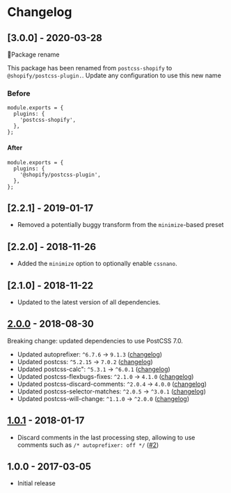 # Changelog

<!-- ## [Unreleased] -->

## [3.0.0] - 2020-03-28

🚨Package rename

This package has been renamed from `postcss-shopify` to `@shopify/postcss-plugin.`. Update any configuration to use this new name


### Before

```
module.exports = {
  plugins: {
    'postcss-shopify',
  },
};
```

#### After
```
module.exports = {
  plugins: {
    '@shopify/postcss-plugin',
  },
};
```

## [2.2.1] - 2019-01-17

- Removed a potentially buggy transform from the `minimize`-based preset

## [2.2.0] - 2018-11-26

- Added the `minimize` option to optionally enable `cssnano`.

## [2.1.0] - 2018-11-22

- Updated to the latest version of all dependencies.

## [2.0.0] - 2018-08-30

Breaking change: updated dependencies to use PostCSS 7.0.

- Updated autoprefixer: `^6.7.6` -> `9.1.3` ([changelog](https://github.com/postcss/autoprefixer/blob/master/CHANGELOG.md))
- Updated postcss: `^5.2.15` -> `7.0.2` ([changelog](https://github.com/postcss/postcss/blob/master/CHANGELOG.md))
- Updated postcss-calc": `^5.3.1` -> `^6.0.1` ([changelog](https://github.com/postcss/postcss-calc/blob/master/CHANGELOG.md))
- Updated postcss-flexbugs-fixes: `^2.1.0` -> `4.1.0` ([changelog](https://github.com/luisrudge/postcss-flexbugs-fixes/blob/master/CHANGELOG.md))
- Updated postcss-discard-comments: `^2.0.4` -> `4.0.0` ([changelog](https://github.com/cssnano/cssnano/blob/master/packages/postcss-discard-comments/CHANGELOG.md))
- Updated postcss-selector-matches: `^2.0.5` -> `^3.0.1` ([changelog](https://github.com/postcss/postcss-selector-matches/blob/master/CHANGELOG.md))
- Updated postcss-will-change: `^1.1.0` -> `^2.0.0` ([changelog](https://github.com/postcss/postcss-will-change/blob/master/CHANGELOG.md))

## [1.0.1] - 2018-01-17
- Discard comments in the last processing step, allowing to use comments such as `/* autoprefixer: off */` ([#2](https://github.com/Shopify/postcss-shopify/pull/2))

## 1.0.0 - 2017-03-05
- Initial release

[Unreleased]: https://github.com/Shopify/postcss-shopify/compare/v2.0.0...master
[2.0.0]: https://github.com/Shopify/postcss-shopify/compare/v1.0.1...v2.0.0
[1.0.1]: https://github.com/Shopify/postcss-shopify/compare/v1.0.0...v1.0.1
